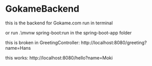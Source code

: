 # GokameBackend

this is the backend for Gokame.com
run in terminal

or run .\mvnw spring-boot:run
in the spring-boot-app folder


this is broken in GreetingController:
http://localhost:8080/greeting?name=Hans

this works:
http://localhost:8080/hello?name=Moki